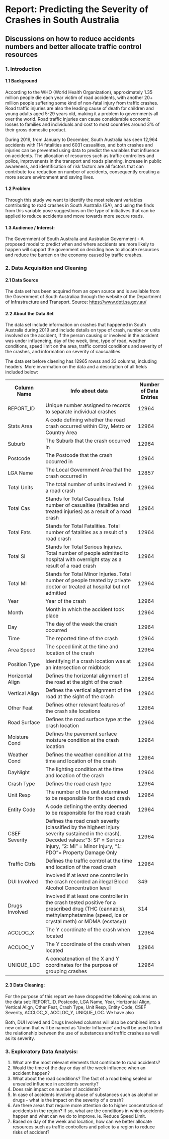 # Report: Predicting the Severity of Crashes in South Australia  

## Discussions on how to reduce accidents numbers and better allocate traffic control resources


### 1. Introduction 

#### 1.1 Background

According to the WHO (World Health Organization), approximately 1.35 million people die each year victim of road accidents, with another 20+ million people suffering some kind of non-fatal injury from traffic crashes. Road traffic injuries are also the leading cause of death for children and young adults aged 5-29 years old, making it a problem to governments all over the world. Road traffic injuries can cause considerable economic losses to families and individuals and cost to most countries around 3% of their gross domestic product. 

During 2019, from January to December, South Australia has seen 12,964 accidents with 114 fatalities and 6031 casualities, and both crashes and injuries can be prevented using data to predict the variables that influence on accidents. The allocation of resources such as traffic controllers and police, improvenents in the transport and roads planning, increase in public awareness, and identification of risk factors are all factors that can contribute to a reduction on number of accidents, consequently creating a more secure environment and saving lives.

#### 1.2 Problem

Through this study we want to identify the most relevant variables contributing to road crashes in South Australia (SA), and using the finds from this variable pose suggestions on the type of initiatives that can be applied to reduce accidents and move towards more secure roads. 

#### 1.3 Audience / Interest: 

The Government of South Australia and Australian Government - A proposed model to predict when and where accidents are more likely to happen will support the govenment on deciding how to allocate resources and reduce the burden on the economy caused by traffic crashes.



### 2. Data Acquisition and Cleaning

#### 2.1 Data Source

The data set has been acquired from an open source and is available from the Government of South Australiaa through the website of the Department of Infrastructure and Transport. Source: https://www.dpti.sa.gov.au/

#### 2.2 About the Data Set

The data set include information on crashes that happened in South Australia during 2019 and include details on type of crash, number or units involved on the accident, if the person causing or involved in the accident was under influencing, day of the week, time, type of road, weather conditions, speed limit on the area, traffic control conditions and severity of the crashes, and information on severity of causualities.

The data set before claening has 12965 rowss and 33 columns, including headers. More invormation on the data and a description of all fields included below: 


<table>
  <tr>
  <th left-align> Column Name </th> 
  <th left-align> Info about data</th>
  <th left-align> Number of Data Entries</th>
  </tr>
  <tr>
    <td> REPORT_ID</td>
    <td> Unique number assigned to records to separate individual crashes </td>
    <td> 12964 </td>
  </tr>
  <tr>
    <td>Stats Area</td>
    <td>A code defining whether the road crash occurred within City, Metro or Country Area</td>
    <td> 12964 </td>
  </tr>
  <tr>
    <td> Suburb </td>
    <td> The Suburb that the crash occurred in</td>
    <td>12964 </td>
  </tr>
  <tr>
    <td> Postcode </td>
    <td> The Postcode that the crash occurred in </td>
    <td> 12964 </td>
  </tr>
  <tr>
    <td> LGA Name </td>
    <td> The Local Government Area that the crash occurred in</td>
    <td> 12857 </td>
  </tr>
  <tr>
    <td> Total Units </td>
    <td> The total number of units involved in a road crash</td>
    <td> 12964 </td>
  </tr>
<tr>
    <td> Total Cas </td>
    <td> Stands for Total Casualities. Total number of casualties (fatalities and treated injuries) as a result of a road crash</td>
    <td> 12964 </td>
  </tr>
<tr>
    <td> Total Fats </td>
    <td> Stands for Total Fatalities. Total number of fatalities as a result of a road crash</td>
    <td> 12964 </td>
  </tr>
<tr>
    <td> Total SI </td>
    <td> Stands for Total Serious Injuries. Total number of people admitted to hospital with overnight stay as a result of a road crash</td>
    <td> 12964 </td>
  </tr>
<tr>
    <td> Total MI </td>
    <td> Stands for Total Minor Injuries. Total number of people treated by private doctor or treated at hospital but not admitted</td>
    <td> 12964 </td>
  </tr>
<tr>
    <td> Year </td>
    <td> Year of the crash</td>
    <td> 12964 </td>
  </tr>
<tr>
    <td> Month </td>
    <td> Month in which the accident took place</td>
    <td> 12964 </td>
  </tr>
<tr>
    <td> Day </td>
    <td> The day of the week the crash occurred </td>
    <td> 12964 </td>
  </tr>
<tr>
    <td> Time </td>
    <td> The reported time of the crash </td>
    <td> 12964 </td>
  </tr>
<tr>
    <td> Area Speed </td>
    <td> The speed limit at the time and location of the crash </td>
    <td> 12964 </td>
  </tr>
<tr>
    <td> Position Type </td>
    <td> Identifying if a crash location was at an intersection or midblock </td>
    <td> 12964 </td>
  </tr>
<tr>
    <td> Horizontal Align </td>
    <td> Defines the horizontal alignment of the road at the sight of the crash </td>
    <td> 12964 </td>
  </tr>
<tr>
    <td> Vertical Align </td>
    <td> Defines the vertical alignment of the road at the sight of the crash </td>
    <td> 12964 </td>
  </tr>
 <tr>
    <td> Other Feat </td>
    <td> Defines other relevant features of the crash site locations </td>
    <td> 12964 </td>
  </tr>
 <tr>
    <td> Road Surface </td>
    <td> Defines the road surface type at the crash location</td>
    <td> 12964 </td>
  </tr>
 <tr>
    <td> Moisture Cond </td>
    <td> Defines the pavement surface moisture condition at the crash location</td>
    <td> 12964 </td>
  </tr>  
<tr>
    <td> Weather Cond </td>
    <td> Defines the weather condition at the time and location of the crash </td>
    <td> 12964 </td>
  </tr>  
<tr>
    <td> DayNight </td>
    <td> The lighting condition at the time and location of the crash </td>
    <td> 12964 </td>
  </tr>  
<tr>
    <td> Crash Type </td>
    <td> Defines the road crash type </td>
    <td> 12964 </td>
  </tr>  
<tr>
    <td> Unit Resp </td>
    <td> The number of the unit determined to be responsible for the road crash </td>
    <td> 12964 </td>
  </tr>  
<tr>
    <td> Entity Code </td>
    <td> A code defining the entity deemed to be responsible for the road crash</td>
    <td> 12964 </td>
  </tr>  
<tr>
    <td> CSEF Severity </td>
    <td>Defines the road crash severity (classified by the highest injury severity sustained in the crash). Decoded values:“3: SI” = Serious Injury, “2: MI” = Minor Injury, “1: PDO”= Property Damage Only </td>
    <td> 12964 </td>
  </tr>  
<tr>
    <td> Traffic Ctrls </td>
    <td> Defines the traffic control at the time and location of the road crash </td>
    <td> 12964 </td>
  </tr>  
<tr>
    <td> DUI Involved </td>
    <td> Involved if at least one controller in the crash recorded an illegal Blood Alcohol Concentration level</td>
    <td> 349 </td>
  </tr>  
<tr>
<tr>  
    <td> Drugs Involved </td>
    <td> Involved if at least one controller in the crash tested positive for a prescribed drug (THC (cannabis), methylamphetamine (speed, ice or crystal meth) or MDMA (ecstasy))</td>
    <td> 314 </td>
  </tr>  
<tr> 
    <td> ACCLOC_X  </td>
    <td> The Y coordinate of the crash when located</td>
    <td> 12964 </td>
  </tr>  
<tr>
    <td> ACCLOC_Y</td>
    <td> The Y coordinate of the crash when located</td>
    <td> 12964 </td>
  </tr>  
<tr>
    <td> UNIQUE_LOC  </td>
    <td> A concatenation of the X and Y coordinates for the purpose of grouping crashes</td>
    <td> 12964 </td>
  </tr>  
</table>


#### 2.3 Data Cleaning:

For the purpose of this report we have dropped the following columns on the data set: REPORT_ID, Postcode, LGA Name, Year, Horizontal Align, Vertical Align, Other Feat, Crash Type, Unit Resp, Entity Code, CSEF Severity, ACCLOC_X, ACCLOC_Y, UNIQUE_LOC. We have also 

Both, DUI Ivolved and Drugs Involved columns will also be combined into a new column that will be named as 'Under Influence' and will be used to find the relationship between the use of substances and traffic crashes as well as its severity. 


### 3. Exploratory Data Analysis: 


<ol>
  <li>What are the most relevant elements that contribute to road accidents?</li>
  <li>Would the time of the day or day of the week influence when an accident happen?</li>
  <li>What about the road conditions? The fact of a road being sealed or unsealed influence in accidents severity?</li>
<li>Does rain impact on number of accidents?</li>
<li>In case of accidents involving abuse of substances such as alcohol or drugs - what is the impact on the severity of a crash?</li>
<li>Are there areas that require more attention do to higher concentration of accidents in the region? If so, what are the conditions in which accidents happen and what can we do to improve. ie. Reduce Speed Limit.</li>
<li>Based on day of the week and location, how can we better allocate resources such as traffic controllers and police to a region to reduce risks of accident?</li>
</ol>

